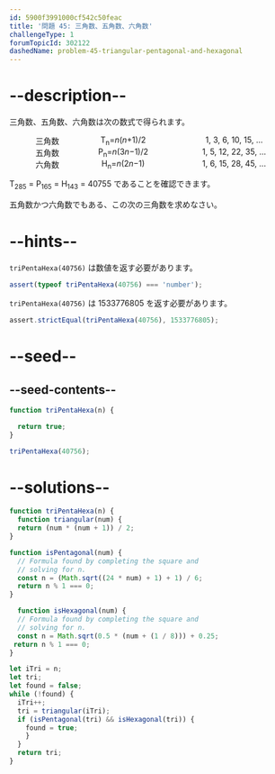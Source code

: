 ```yaml
---
id: 5900f3991000cf542c50feac
title: '問題 45: 三角数、五角数、六角数'
challengeType: 1
forumTopicId: 302122
dashedName: problem-45-triangular-pentagonal-and-hexagonal
---
```


# --description--

三角数、五角数、六角数は次の数式で得られます。

<div style='display: inline-grid; text-align: center; grid-template-columns: 135px 135px 260px; grid-template-rows: auto;'><div>三角数</div><div>T<sub>n</sub>=<var>n</var>(<var>n</var>+1)/2</div><div>1, 3, 6, 10, 15, ...</div></div>
<div style='display: inline-grid; text-align: center; grid-template-columns: 135px 135px 260px; grid-template-rows: auto;'><div>五角数</div><div>P<sub>n</sub>=<var>n</var>(3<var>n</var>−1)/2</div><div>1, 5, 12, 22, 35, ...</div></div>
<div style='display: inline-grid; text-align: center; grid-template-columns: 135px 135px 260px; grid-template-rows: auto;'><div>六角数</div><div>H<sub>n</sub>=<var>n</var>(2<var>n</var>−1)</div><div>1, 6, 15, 28, 45, ...</div></div>

T<sub>285</sub> = P<sub>165</sub> = H<sub>143</sub> = 40755 であることを確認できます。

五角数かつ六角数でもある、この次の三角数を求めなさい。

# --hints--

`triPentaHexa(40756)` は数値を返す必要があります。

```js
assert(typeof triPentaHexa(40756) === 'number');
```

`triPentaHexa(40756)` は 1533776805 を返す必要があります。

```js
assert.strictEqual(triPentaHexa(40756), 1533776805);
```

# --seed--

## --seed-contents--

```js
function triPentaHexa(n) {

  return true;
}

triPentaHexa(40756);
```

# --solutions--

```js
function triPentaHexa(n) {
  function triangular(num) {
  return (num * (num + 1)) / 2;
}

function isPentagonal(num) {
  // Formula found by completing the square and
  // solving for n.
  const n = (Math.sqrt((24 * num) + 1) + 1) / 6;
  return n % 1 === 0;
}

  function isHexagonal(num) {
  // Formula found by completing the square and
  // solving for n.
  const n = Math.sqrt(0.5 * (num + (1 / 8))) + 0.25;
 return n % 1 === 0;
}

let iTri = n;
let tri;
let found = false;
while (!found) {
  iTri++;
  tri = triangular(iTri);
  if (isPentagonal(tri) && isHexagonal(tri)) {
    found = true;
    }
  }
  return tri;
}
```
